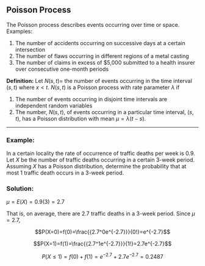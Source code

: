 ## Poisson Process

The Poisson process describes events occurring over time or space. Examples:
1. The number of accidents occurring on successive days at a certain intersection
2. The number of flaws occurring in different regions of a metal casting
3. The number of claims in excess of $5,000 submitted to a health insurer over consecutive one-month periods

**Definition:** Let $N(s,t)=$ the number of events occurring in the time interval $(s,t)$ where $x<t$. $N(s,t)$ is a Poisson process with rate parameter $\lambda$ if
1. The number of events occurring in disjoint time intervals are independent random variables
2. The number, $N(s,t)$, of events occurring in a particular time interval, $(s,t)$, has a Poisson distribution with mean $\mu=\lambda(t-s)$.

- - -

### Example:

In a certain locality the rate of occurrence of traffic deaths per week is 0.9. Let $X$ be the number of traffic deaths occurring in a certain 3-week period. Assuming $X$ has a Poisson distribution, determine the probability that at most 1 traffic death occurs in a 3-week period.

### Solution:

$\mu = E(X)=0.9(3)=2.7$

That is, on average, there are 2.7 traffic deaths in a 3-week period. Since $\mu = 2.7$,

$$P(X=0)=f(0)=\frac{{2.7^0e^{-2.7}}}{0!}=e^{-2.7}$$

$$P(X=1)=f(1)=\frac{{2.7^1e^{-2.7}}}{1!}=2.7e^{-2.7}$$

$$P(X\leq 1)=f(0)+f(1)=e^{-2.7}+2.7e^{-2.7}=0.2487$$
